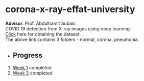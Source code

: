 # corona-x-ray-effat-university
**Advisor**: Prof. Abdulhamit Subasi  
COVID 19 detection from X-ray images using deep learning  
[Click](https://drive.google.com/drive/folders/1uUpVuv4kaQiqQoyrhh90MlZArsWclTXE?usp=sharing) here for obtaining the dataset.  
The above link contains 3 folders - normal, corona, pneumonia.  
- ## Progress  
1. [Week 1](/week-1) completed 
1. [Week 2](/week-2) completed 
